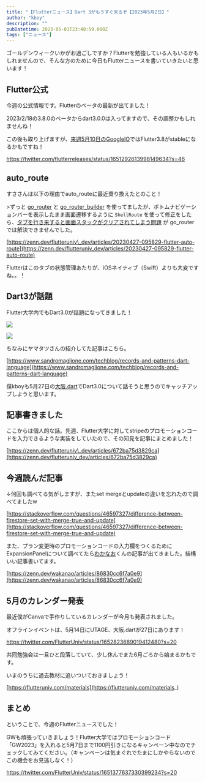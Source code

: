 ```yaml
---
title: "【Flutterニュース】Dart 3がもうすぐ来るぞ【2023年5月2日】"
author: "kboy"
description: ""
pubDatetime: 2023-05-01T23:48:59.000Z
tags: ["ニュース"]
---
```


ゴールデンウィークいかがお過ごしですか？Flutterを勉強している人もいるかもしれませんので、そんな方のために今日もFlutterニュースを書いていきたいと思います！

## Flutter公式

今週の公式情報です。Flutterのベータの最新が出てました！

2023/2/18の3.8.0のベータからdart3.0.0は入ってますので、その調整かもしれませんね！

この後も取り上げますが、[来週5月10日のGoogleIO](https://io.google/2023/intl/ja/)ではFlutter3.8がstableになるかもですね！

https://twitter.com/flutterreleases/status/1651292613998149634?s=46

## auto\_route

すささんは以下の理由でauto\_routeに最近乗り換えたとのこと！

\>ずっと [go\_router](https://pub.dev/packages/go_router) と [go\_router\_builder](https://pub.dev/packages/go_router_builder) を使ってましたが、ボトムナビゲーションバーを表示したまま画面遷移するように `ShellRoute` を使って修正をしたら、[タブを行き来すると画面スタックがクリアされてしまう問題](https://github.com/flutter/flutter/issues/99124) が go\_router では解決できませんでした。

[https://zenn.dev/flutteruniv\_dev/articles/20230427-095829-flutter-auto-route](https://zenn.dev/flutteruniv_dev/articles/20230427-095829-flutter-auto-route)

Flutterはこのタブの状態管理あたりが、iOSネイティブ（Swift）よりも大変ですね。。！

## Dart3が話題

Flutter大学内でもDart3.0が話題になってきました！

![](https://blog.flutteruniv.com/wp-content/uploads/2023/05/CleanShot-2023-05-02-at-07.52.05@2x-1024x196.png)

![](https://blog.flutteruniv.com/wp-content/uploads/2023/05/CleanShot-2023-05-02-at-07.53.03@2x-1024x289.png)

ちなみにヤマタツさんの紹介してた記事はこちら。

[https://www.sandromaglione.com/techblog/records-and-patterns-dart-language](https://www.sandromaglione.com/techblog/records-and-patterns-dart-language)

僕kboyも5月27日の[大阪.dart](https://flutteruniv.connpass.com/event/282171/)でDart3.0について話そうと思うのでキャッチアップしようと思います。

## 記事書きました

ここからは個人的な話。先週、Flutter大学に対してstripeのプロモーションコードを入力できるような実装をしていたので、その知見を記事にまとめました！

[https://zenn.dev/flutteruniv\_dev/articles/672ba75d3829ca](https://zenn.dev/flutteruniv_dev/articles/672ba75d3829ca)

## 今週読んだ記事

↓何回も調べてる気がしますが、またset mergeとupdateの違いを忘れたので調べてましたw

[https://stackoverflow.com/questions/46597327/difference-between-firestore-set-with-merge-true-and-update](https://stackoverflow.com/questions/46597327/difference-between-firestore-set-with-merge-true-and-update)

また、プラン変更時のプロモーションコードの入力欄をつくるためにExpansionPanelについて調べてたら[わかなお](https://twitter.com/wakanao_banana)くんの記事が出てきました。結構いい記事書いてます。

[https://zenn.dev/wakanao/articles/86830cc6f7a0e9](https://zenn.dev/wakanao/articles/86830cc6f7a0e9)

## 5月のカレンダー発表

最近僕がCanvaで手作りしているカレンダーが今月も発表されました。

オフラインイベントは、5月14日にUTAGE、大阪.dartが27日にあります！

https://twitter.com/FlutterUniv/status/1652823689019412480?s=20

共同勉強会は一旦ひと段落していて、少し休んでまた6月ごろから始まるかもです。

いまのうちに過去教材に追いついておきましょう！

[https://flutteruniv.com/materials](https://flutteruniv.com/materials_)

## まとめ

ということで、今週のFlutterニュースでした！

GWも頑張っていきましょう！Flutter大学ではプロモーションコード「GW2023」を入れると5月7日まで1100円引きになるキャンペーン中なのでチェックしてみてください。（キャンペーンは気まぐれでたまにしかやらないのでこの機会をお見逃しなく！）

https://twitter.com/FlutterUniv/status/1651377637330399234?s=20